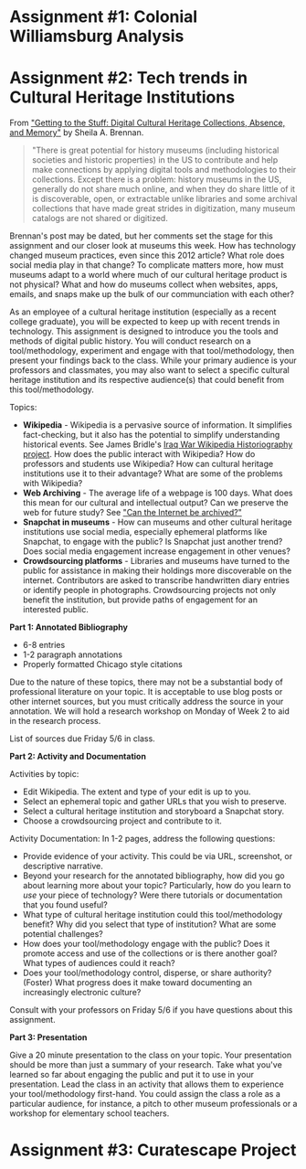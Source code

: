 # Assignment #1: Colonial Williamsburg Analysis


# Assignment #2: Tech trends in Cultural Heritage Institutions 

From ["Getting to the Stuff: Digital Cultural Heritage Collections, Absence, and Memory"](http://www.lotfortynine.org/2012/11/getting-to-the-stuff-digital-cultural-heritage-collections-absence-and-memory/) by Sheila A. Brennan.
> "There is great potential for history museums (including historical societies and historic properties) in the US to contribute and help make connections by applying digital tools and methodologies to their collections. Except there is a problem: history museums in the US, generally do not share much online, and when they do share little of it is discoverable, open, or extractable unlike libraries and some archival collections that have made great strides in digitization, many museum catalogs are not shared or digitized. 

Brennan's post may be dated, but her comments set the stage for this assignment and our closer look at museums this week. How has technology changed museum practices, even since this 2012 article? What role does social media play in that change? To complicate matters more, how must museums adapt to a world where much of our cultural heritage product is not physical? What and how do museums collect when websites, apps, emails, and snaps make up the bulk of our communciation with each other? 

As an employee of a cultural heritage institution (especially as a recent college graduate), you will be expected to keep up with recent trends in technology. This assignment is designed to introduce you the tools and methods of digital public history. You will conduct research on a tool/methodology, experiment and engage with that tool/methodology, then present your findings back to the class. While your primary audience is your professors and classmates, you may also want to select a specific cultural heritage institution and its respective audience(s) that could benefit from this tool/methodology.

Topics:
* **Wikipedia** - Wikipedia is a pervasive source of information. It simplifies fact-checking, but it also has the potential to simplify understanding historical events. See James Bridle's [Iraq War Wikipedia Historiography project](http://booktwo.org/notebook/wikipedia-historiography/). How does the public interact with Wikipedia? How do professors and students use Wikipedia? How can cultural heritage institutions use it to their advantage? What are some of the problems with Wikipedia? 
* **Web Archiving** - The average life of a webpage is 100 days. What does this mean for our cultural and intellectual output? Can we preserve the web for future study? See ["Can the Internet be archived?"](http://www.newyorker.com/magazine/2015/01/26/cobweb) 
* **Snapchat in museums** - How can museums and other cultural heritage institutions use social media, especially ephemeral platforms like Snapchat, to engage with the public? Is Snapchat just another trend? Does social media engagement increase engagement in other venues?
* **Crowdsourcing platforms** - Libraries and museums have turned to the public for assistance in making their holdings more discoverable on the internet. Contributors are asked to transcribe handwritten diary entries or identify people in photographs. Crowdsourcing projects not only benefit the institution, but provide paths of engagement for an interested public. 

**Part 1: Annotated Bibliography**
* 6-8 entries
* 1-2 paragraph annotations
* Properly formatted Chicago style citations

Due to the nature of these topics, there may not be a substantial body of professional literature on your topic. It is acceptable to use blog posts or other internet sources, but you must critically address the source in your annotation. We will hold a research workshop on Monday of Week 2 to aid in the research process.

List of sources due Friday 5/6 in class. 

**Part 2: Activity and Documentation**

Activities by topic:
* Edit Wikipedia. The extent and type of your edit is up to you.
* Select an ephemeral topic and gather URLs that you wish to preserve. 
* Select a cultural heritage institution and storyboard a Snapchat story. 
* Choose a crowdsourcing project and contribute to it.

Activity Documentation:
In 1-2 pages, address the following questions:
* Provide evidence of your activity. This could be via URL, screenshot, or descriptive narrative. 
* Beyond your research for the annotated bibliography, how did you go about learning more about your topic? Particularly, how do you learn to *use* your piece of technology? Were there tutorials or documentation that you found useful?
* What type of cultural heritage institution could this tool/methodology benefit?  Why did you select that type of institution? What are some potential challenges? 
* How does your tool/methodology engage with the public? Does it promote access and use of the collections or is there another goal? What types of audiences could it reach? 
* Does your tool/methodology control, disperse, or share authority? (Foster) What progress does it make toward documenting an increasingly electronic culture?

Consult with your professors on Friday 5/6 if you have questions about this assignment.

**Part 3: Presentation**
 
Give a 20 minute presentation to the class on your topic. Your presentation should be more than just a summary of your research. Take what you've learned so far about engaging the public and put it to use in your presentation. Lead the class in an activity that allows them to experience your tool/methodology first-hand. You could assign the class a role as a particular audience, for instance, a pitch to other museum professionals or a workshop for elementary school teachers. 

# Assignment #3: Curatescape Project 

